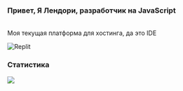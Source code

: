 ### Привет, Я Лендори, разработчик на JavaScript

<br>Моя текущая платформа для хостинга, да это IDE

<img alt="Replit" src="https://img.shields.io/badge/Replit-11131d?&style=for-the-badge&logo=Replit&logoColor=cdcdcd" />

### Статистика
<a href="https://github.com/Lendorya">
  <img src="https://github-readme-stats.vercel.app/api?username=Lendorya&theme=onedark&count_private=true&custom_title=Github%20All%20Time%20Stats&show_icons=true" />
</a>
